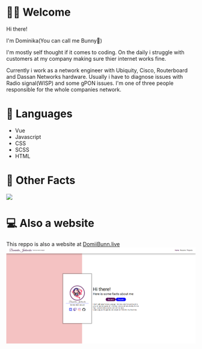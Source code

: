 # 🙋‍♀️ Welcome

Hi there!

I'm Dominika(You can call me Bunny🐰)

I'm mostly self thought if it comes to coding. On the daily i struggle with customers at my company making sure thier internet works fine.

Currently i work as a network engineer with Ubiquity, Cisco, Routerboard and Dassan Networks hardware. Usually i have to diagnose issues with Radio signal(WISP) and some gPON issues. I'm one of three people responsible for the whole companies network. 

# 📝 Languages

- Vue
- Javascript
- CSS
- SCSS
- HTML

# 🚗 Other Facts

![](https://github-readme-stats.vercel.app/api?username=DomiiBunn&show_icons=true&theme=tokyonight)

# 💻 Also a website
This reppo is also a website at [DomiiBunn.live](https://domiibunn.live/)
![](/public/page.png)

<!---
DomiiBunn/DomiiBunn is a ✨ special ✨ repository because its `README.md` (this file) appears on your GitHub profile.
You can click the Preview link to take a look at your changes.
--->
